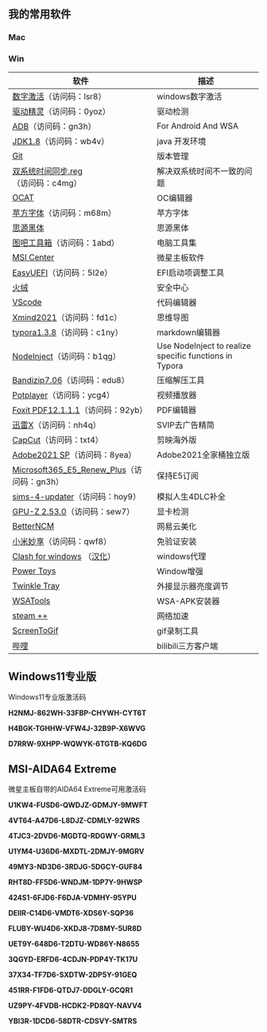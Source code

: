 ## 我的常用软件

### Mac



### Win

| 软件                                                         | 描述                                                   |
| ------------------------------------------------------------ | ------------------------------------------------------ |
| [数字激活](https://cloud.189.cn/t/yIzUZ3QbeQnm )（访问码：lsr8） | windows数字激活                                        |
| [驱动精灵](https://cloud.189.cn/t/6BVzaemIj6na )（访问码：0yoz） | 驱动检测                                               |
| [ADB](https://cloud.189.cn/t/rQVVRzJfqaEz )（访问码：gn3h）  | For Android And WSA                                    |
| [JDK1.8](https://cloud.189.cn/t/AzARjaYZn6Bj )（访问码：wb4v） | java 开发环境                                          |
| [Git](https://git-scm.com/downloads)                         | 版本管理                                               |
| [双系统时间同步.reg](https://cloud.189.cn/t/jqqeQbUjINne )（访问码：c4mg） | 解决双系统时间不一致的问题                             |
| [OCAT](https://github.com/ic005k/OCAuxiliaryTools/releases)  | OC编辑器                                               |
| [苹方字体](https://cloud.189.cn/t/2UvEJ3RbQ7Jz )（访问码：m68m） | 苹方字体                                               |
| [思源黑体](https://github.com/adobe-fonts/source-han-sans/releases/tag/2.004R) | 思源黑体                                               |
| [图吧工具箱](https://cloud.189.cn/t/7BNjyeRZJZBn )（访问码：1abd） | 电脑工具集                                             |
| [MSI Center](https://www.microsoft.com/store/productId/9NVMNJCR03XV) | 微星主板软件                                           |
| [EasyUEFI](https://cloud.189.cn/t/RzaEJ3rIBZFr )（访问码：5l2e） | EFI启动项调整工具                                      |
| [火绒](https://www.huorong.cn/person5.html?v=1)              | 安全中心                                               |
| [VScode](https://code.visualstudio.com/)                     | 代码编辑器                                             |
| [Xmind2021](https://cloud.189.cn/t/BvMVVnamuMZr )（访问码：fd1c） | 思维导图                                               |
| [typora1.3.8](https://cloud.189.cn/t/zyyAf2VR3eya )（访问码：c1ny） | markdown编辑器                                         |
| [NodeInject](https://cloud.189.cn/t/EVfeIjRvmUrm )（访问码：b1qg） | Use NodeInject to realize specific functions in Typora |
| [Bandizip7.06](https://cloud.189.cn/t/aeAFNvfYFziq )（访问码：edu8） | 压缩解压工具                                           |
| [Potplayer](https://cloud.189.cn/t/MfuUfyUzM7fa )（访问码：ycg4） | 视频播放器                                             |
| [Foxit PDF12.1.1.1](https://cloud.189.cn/t/qYFbu2N7Ffmu )（访问码：92yb） | PDF编辑器                                              |
| [迅雷X](https://cloud.189.cn/t/vmMRj2YFRVfi )（访问码：nh4q） | SVIP去广告精简                                         |
| [CapCut](https://cloud.189.cn/t/ZjMzaiMNN7je )（访问码：txt4） | 剪映海外版                                             |
| [Adobe2021 SP](https://cloud.189.cn/t/3aiANfnURjEz )（访问码：8yea） | Adobe2021全家桶独立版                                  |
| [Microsoft365_E5_Renew_Plus](https://cloud.189.cn/t/rQVVRzJfqaEz )（访问码：gn3h） | 保持E5订阅                                             |
| [sims-4-updater](https://cloud.189.cn/t/MryANnEvUfai )（访问码：hoy9） | 模拟人生4DLC补全                                       |
| [GPU-Z 2.53.0](https://cloud.189.cn/t/RbQZzm22MZVn )（访问码：sew7） | 显卡检测                                               |
| [BetterNCM](https://github.com/MicroCBer/BetterUniverse-Installer) | 网易云美化                                             |
| [小米妙享](https://cloud.189.cn/t/VJFV3ubQRBF3 )（访问码：qwf8） | 免验证安装                                             |
| [Clash for windows](https://github.com/Fndroid/clash_for_windows_pkg/releases) （[汉化](https://github.com/BoyceLig/Clash_Chinese_Patch/releases)） | windows代理                                            |
| [Power Toys](https://github.com/microsoft/PowerToys/releases) | Window增强                                             |
| [Twinkle Tray](https://www.microsoft.com/store/productId/9PLJWWSV01LK) | 外接显示器亮度调节                                     |
| [WSATools](https://www.microsoft.com/store/productId/9N4P75DXL6FG) | WSA-APK安装器                                          |
| [steam ++](https://www.microsoft.com/store/productId/9MTCFHS560NG) | 网络加速                                               |
| [ScreenToGif](https://www.microsoft.com/store/productId/9N3SQK8PDS8G) | gif录制工具                                            |
| [哔哩](https://www.microsoft.com/store/productId/9MVN4NSLT150) | bilibili三方客户端                                     |

## Windows11专业版

Windows11专业版激活码

**H2NMJ-862WH-33FBP-CHYWH-CYT6T**

**H4BGK-TGHHW-VFW4J-32B9P-X6WVG**

**D7RRW-9XHPP-WQWYK-6TGTB-KQ6DG**



## MSI-AIDA64 Extreme

微星主板自带的AIDA64 Extreme可用激活码

**U1KW4-FUSD6-QWDJZ-GDMJY-9MWFT**

**4VT64-A47D6-L8DJZ-CDMLY-92WRS**

**4TJC3-2DVD6-MGDTQ-RDGWY-GRML3**

**U1YM4-U36D6-MXDTL-2DMJY-9MGRV**

**49MY3-ND3D6-3RDJG-5DGCY-GUF84**

**RHT8D-FF5D6-WNDJM-1DP7Y-9HWSP**

**424S1-6FJD6-F6DJA-VDMHY-95YPU**

**DEIIR-C14D6-VMDT6-XDS6Y-SQP36**

**FLUBY-WU4D6-XKDJ8-7D8MY-5UR8D**

**UET9Y-648D6-T2DTU-WD86Y-N8655**

**3QGYD-ERFD6-4CDJN-PDP4Y-TK17U**

**37X34-TF7D6-SXDTW-2DP5Y-91GEQ**

**451RR-F1FD6-QTDJ7-DDGLY-GCQR1**

**UZ9PY-4FVDB-HCDK2-PD8QY-NAVV4**

**YBI3R-1DCD6-58DTR-CDSVY-SMTRS**

